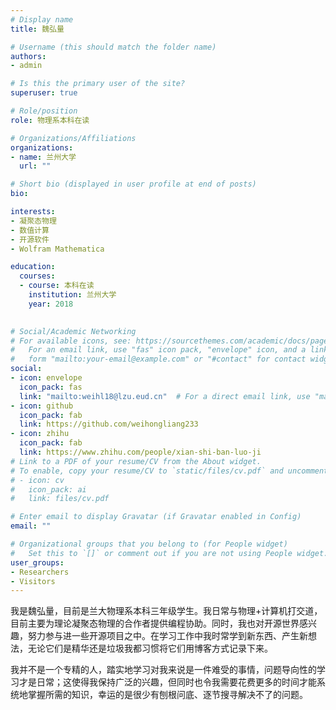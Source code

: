 ```yaml
---
# Display name
title: 魏弘量

# Username (this should match the folder name)
authors:
- admin

# Is this the primary user of the site?
superuser: true

# Role/position
role: 物理系本科在读

# Organizations/Affiliations
organizations:
- name: 兰州大学
  url: ""

# Short bio (displayed in user profile at end of posts)
bio: 

interests:
- 凝聚态物理
- 数值计算
- 开源软件
- Wolfram Mathematica

education:
  courses:
  - course: 本科在读
    institution: 兰州大学
    year: 2018
  

# Social/Academic Networking
# For available icons, see: https://sourcethemes.com/academic/docs/page-builder/#icons
#   For an email link, use "fas" icon pack, "envelope" icon, and a link in the
#   form "mailto:your-email@example.com" or "#contact" for contact widget.
social:
- icon: envelope
  icon_pack: fas
  link: "mailto:weihl18@lzu.eud.cn"  # For a direct email link, use "mailto:test@example.org".
- icon: github
  icon_pack: fab
  link: https://github.com/weihongliang233
- icon: zhihu
  icon_pack: fab
  link: https://www.zhihu.com/people/xian-shi-ban-luo-ji
# Link to a PDF of your resume/CV from the About widget.
# To enable, copy your resume/CV to `static/files/cv.pdf` and uncomment the lines below.
# - icon: cv
#   icon_pack: ai
#   link: files/cv.pdf

# Enter email to display Gravatar (if Gravatar enabled in Config)
email: ""

# Organizational groups that you belong to (for People widget)
#   Set this to `[]` or comment out if you are not using People widget.
user_groups:
- Researchers
- Visitors
---
```


我是魏弘量，目前是兰大物理系本科三年级学生。我日常与物理+计算机打交道，目前主要为理论凝聚态物理的合作者提供编程协助。同时，我也对开源世界感兴趣，努力参与进一些开源项目之中。在学习工作中我时常学到新东西、产生新想法，无论它们是精华还是垃圾我都习惯将它们用博客方式记录下来。

我并不是一个专精的人，踏实地学习对我来说是一件难受的事情，问题导向性的学习才是日常；这使得我保持广泛的兴趣，但同时也令我需要花费更多的时间才能系统地掌握所需的知识，幸运的是很少有刨根问底、逐节搜寻解决不了的问题。
